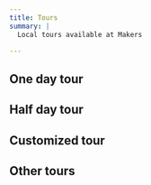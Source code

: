 ```yaml
---
title: Tours
summary: |
  Local tours available at Makers

---
```


## One day tour

## Half day tour

## Customized tour

## Other tours

